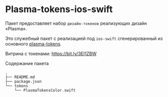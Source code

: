 # Plasma-tokens-ios-swift

Пакет предоставляет набор `дизайн-токенов` реализующих дизайн «Plasma».

Это служебный пакет с реализацией под `ios-swift` сгенерированный из основного [plasma-tokens](https://github.com/salute-developers/plasma/tree/master/packages/plasma-tokens).

Витрина с токенами: https://bit.ly/3EI1ZBW

Содержание пакета

```
.
├── README.md
├── package.json
└── tokens
    └── PlasmaTokensColor.swift
```
